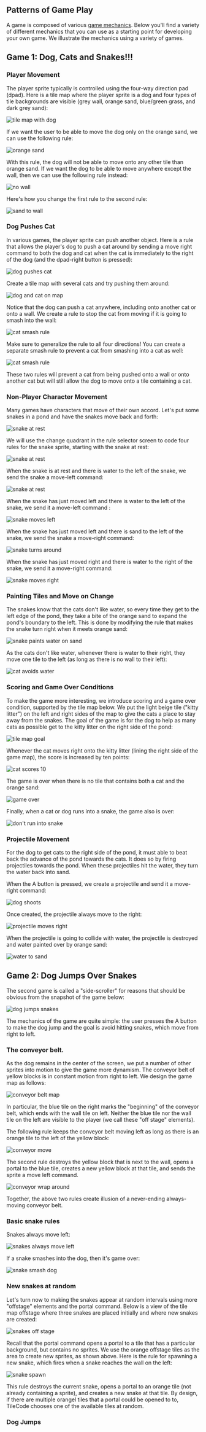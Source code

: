 ## Patterns of Game Play

A game is composed of various [game mechanics](mechanics). Below you'll find
a variety of different mechanics that you can use as a starting point for 
developing your own game. We illustrate the mechanics using a variety of games.

## Game 1: Dog, Cats and Snakes!!!

### Player Movement

The player sprite typically is controlled using the four-way direction pad (dpad).
Here is a tile map where the player sprite is a dog and four types of tile
backgrounds are visible (grey wall, orange sand, blue/green grass, and dark grey sand):

![tile map with dog](pics/dogMap.JPG)

If we want the user to be able to move the dog only on the orange sand, we can use the following rule:

![orange sand](pics/dogMove.JPG)

With this rule, the dog will not be able to move onto any other tile than orange sand.  If we want the dog to be able to move anywhere except the wall, then we can use the following rule instead:

![no wall](pics/dogMoveNoWall.JPG)

Here's how you change the first rule to the second rule:

![sand to wall](pics/dogSandToWall.gif)

### Dog Pushes Cat

In various games, the player sprite can push another object. Here is a rule that allows the player's dog to push a cat around by sending a move right command to both the dog and cat when the cat is immediately to the right of the dog (and the dpad-right button is pressed):

![dog pushes cat](pics/dogPushCatRule.JPG)

Create a tile map with several cats and try pushing them around:

![dog and cat on map](pics/dogMovingCats.gif)

Notice that the dog can push a cat anywhere, including onto another cat or onto a wall.  We create a rule to stop the cat from moving if it is going to smash into the wall:

![cat smash rule](pics/catSmashRule.JPG)

Make sure to generalize the rule to all four directions! You can create a separate smash rule to prevent a cat from smashing into a cat as well:

![cat smash rule](pics/catSmashRule2.JPG)

These two rules will prevent a cat from being pushed onto a wall or onto another cat but will still allow the dog to move onto a tile containing a cat.

### Non-Player Character Movement

Many games have characters that move of their own accord. Let's put some snakes in a pond and have the snakes move back and forth: 

![snake at rest](pics/snakesSwimming.gif)

We will use the change quadrant in the rule selector screen to code four rules for the snake sprite, starting with the snake at rest:

![snake at rest](pics/snakeChangeRule.gif)

When the snake is at rest and there is water to the left of the snake, we send the snake a move-left command:

![snake at rest](pics/snakeRestLeft.JPG)

When the snake has just moved left and there is water to the left of the snake, we send it a move-left command :

![snake moves left](pics/snakeLeftLeft.JPG)

When the snake has just moved left and there is sand to the left of the snake, we send the snake a move-right command:

![snake turns around](pics/snakeLeftRight.JPG)

When the snake has just moved right and there is water to the right of the snake, we send it a move-right command:

![snake moves right](pics/snakeRightRight.JPG)

### Painting Tiles and Move on Change

The snakes know that the cats don't like water, so every time they get to the left edge of the pond, they take a bite of the orange sand to expand the pond's boundary to the left. This is done by modifying the rule that makes the snake turn right when it meets orange sand:

![snake paints water on sand](pics/snakeLeftRightPaint.JPG)

As the cats don't like water, whenever there is water to their right, they move one tile to the left (as long as there is no wall to their left):

![cat avoids water](pics/catAvoidsWater.JPG)

### Scoring and Game Over Conditions

To make the game more interesting, we introduce scoring and a game over condition, supported by the tile map below. We put the light beige tile ("kitty litter") on the left and right sides of the map to give the cats a place to stay away from the snakes.  The goal of the game is for the dog to help as many cats as possible get to the kitty litter on the right side of the pond:

![tile map goal](pics/dogCatMapFull.JPG)

Whenever the cat moves right onto the kitty litter (lining the right side of the game map), the score is increased by ten points:

![cat scores 10](pics/catScore10.JPG)

The game is over when there is no tile that contains both a cat and the orange sand:

![game over](pics/catGameOver.JPG)

Finally, when a cat or dog runs into a snake, the game also is over:

![don't run into snake](pics/catDogSnake.JPG)

### Projectile Movement

For the dog to get cats to the right side of the pond, it must able to beat back the advance of the pond towards the cats. It does so by firing projectiles towards the pond. When these projectiles hit the water, they turn the water back into sand. 

When the A button is pressed, we create a projectile and send it a move-right command:

![dog shoots](pics/dogShoots.JPG)

Once created, the projectile always move to the right:

![projectile moves right](pics/projectileMovesRight.JPG)

When the projectile is going to collide with water, the projectile is destroyed and water painted over by orange sand:

![water to sand](pics/waterToSand.JPG)

## Game 2: Dog Jumps Over Snakes

The second game is called a "side-scroller" for reasons that should be obvious from the snapshot of the game below:

![dog jumps snakes](pics/dogJumpsSnakes.gif)

The mechanics of the game are quite simple: the user presses the A button to make the dog jump and the goal is avoid hitting snakes, which move from right to left. 

### The conveyor belt.

As the dog remains in the center of the screen, we put a number of other sprites into motion to give the game more dynamism. The conveyor belt of yellow blocks is in constant motion from right to left.  We design the game map as follows:

![conveyor belt map](pics/dogJumpsSnakesStage1.JPG)

In particular, the blue tile on the right marks the "beginning" of the conveyor belt, which ends with the wall tile on left. Neither the blue tile nor the wall tile on the left are visible to the player (we call these "off stage" elements).

The following rule keeps the conveyor belt moving left as long as there is an orange tile to the left of the yellow block:

![conveyor move](pics/conveyor1.JPG)

The second rule destroys the yellow block that is next to the wall, opens a portal to the blue tile, creates a new yellow block at that tile, and sends the sprite a move left command.

![conveyor wrap around](pics/conveyor2.JPG)

Together, the above two rules create illusion of a never-ending always-moving conveyor belt.

### Basic snake rules

Snakes always move left:

![snakes always move left ](pics/snakeAlwaysLeft.JPG)

If a snake smashes into the dog, then it's game over:

![snake smash dog](pics/snakeSmashDog.JPG)

### New snakes at random

Let's turn now to making the snakes appear at random intervals using more "offstage" elements and the portal command. Below is a view of the tile map offstage where three snakes are placed initially and where new snakes are created:

![snakes off stage ](pics/snakesOffStage.JPG)

Recall that the portal command opens a portal to a tile that has a particular background, but contains no sprites. We use the orange offstage tiles as the area to create new sprites, as shown above.  Here is the rule for spawning a new snake, which fires when a snake reaches the wall on the left:

![snake spawn ](pics/snakeSpawn.JPG)

This rule destroys the current snake, opens a portal to an orange tile (not already containing a sprite), and creates a new snake at that tile. By design, if there are multiple orangel tiles that a portal could be opened to to, TileCode chooses one of the available tiles at random.

### Dog Jumps


